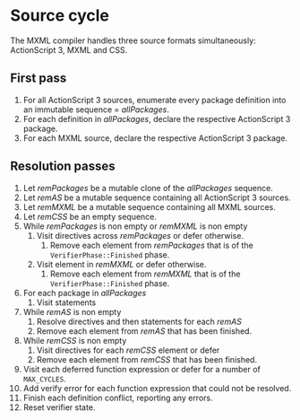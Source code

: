 # Source cycle

The MXML compiler handles three source formats simultaneously: ActionScript 3, MXML and CSS.

## First pass

1. For all ActionScript 3 sources, enumerate every package definition into an immutable sequence = *allPackages*.
2. For each definition in *allPackages*, declare the respective ActionScript 3 package.
3. For each MXML source, declare the respective ActionScript 3 package.

## Resolution passes

1. Let *remPackages* be a mutable clone of the *allPackages* sequence.
2. Let *remAS* be a mutable sequence containing all ActionScript 3 sources.
3. Let *remMXML* be a mutable sequence containing all MXML sources.
4. Let *remCSS* be an empty sequence.
5. While *remPackages* is non empty or *remMXML* is non empty
    1. Visit directives across *remPackages* or defer otherwise.
        1. Remove each element from *remPackages* that is of the `VerifierPhase::Finished` phase.
    2. Visit element in *remMXML* or defer otherwise.
        1. Remove each element from *remMXML* that is of the `VerifierPhase::Finished` phase.
6. For each package in *allPackages*
    1. Visit statements
7. While *remAS* is non empty
    1. Resolve directives and then statements for each *remAS*
    2. Remove each element from *remAS* that has been finished.
8. While *remCSS* is non empty
    1. Visit directives for each *remCSS* element or defer
    2. Remove each element from *remCSS* that has been finished.
10. Visit each deferred function expression or defer for a number of `MAX_CYCLES`.
11. Add verify error for each function expression that could not be resolved.
12. Finish each definition conflict, reporting any errors.
13. Reset verifier state.